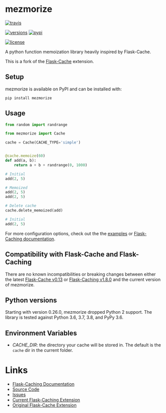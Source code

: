 mezmorize
=========

[![travis](https://travis-ci.org/reubano/mezmorize.svg?branch=master)](https://travis-ci.org/reubano/mezmorize)
<!-- [![Coverage Status](https://coveralls.io/repos/reubano/mezmorize/badge.png)](https://coveralls.io/r/reubano/mezmorize) -->
[![versions](https://img.shields.io/pypi/pyversions/mezmorize.svg)](https://pypi.python.org/pypi/mezmorize)
[![pypi](https://img.shields.io/pypi/v/mezmorize.svg)](https://pypi.python.org/pypi/mezmorize)
<!-- [![Documentation Status](https://readthedocs.org/projects/mezmorize/badge/?version=latest)](https://mezmorize.readthedocs.io/en/latest/?badge=latest) -->
[![license](https://img.shields.io/badge/license-BSD-yellow.svg)](https://github.com/reubano/mezmorize)
<!-- [![Code style: black](https://img.shields.io/badge/code%20style-black-000000.svg)](https://github.com/python/black) -->

A python function memoization library heavily inspired by Flask-Cache.

This is a fork of the [Flask-Cache](https://github.com/thadeusb/flask-cache) extension.

Setup
-----

mezmorize is available on PyPI and can be installed with:

    pip install mezmorize

Usage
-----

```python
from random import randrange

from mezmorize import Cache

cache = Cache(CACHE_TYPE='simple')


@cache.memoize(60)
def add(a, b):
    return a + b + randrange(0, 1000)

# Initial
add(2, 5)

# Memoized
add(2, 5)
add(2, 5)

# Delete cache
cache.delete_memoized(add)

# Initial
add(2, 5)
```

For more configuration options, check out the the [examples](https://github.com/reubano/mezmorize/blob/master/examples/hello.py) or [Flask-Caching documentation](https://flask-caching.readthedocs.io).

Compatibility with Flask-Cache and Flask-Caching
-----
There are no known incompatibilities or breaking changes between either the latest [Flask-Cache v0.13](https://github.com/thadeusb/flask-cache)
or [Flask-Caching v1.8.0](https://github.com/sh4nks/flask-caching) and the current version of mezmorize.

Python versions
-----

Starting with version 0.26.0, mezmorize dropped Python 2 support. The library is tested against Python 3.6, 3.7, 3.8, and PyPy 3.6.

Environment Variables
---------------------
- *CACHE_DIR*: the directory your cache will be stored in. The default is the `cache` dir in the current folder.

Links
=====

* [Flask-Caching Documentation](https://flask-caching.readthedocs.io)
* [Source Code](https://github.com/reubano/mezmorize)
* [Issues](https://github.com/reubano/mezmorize/issues)
* [Current Flask-Caching Extension](https://github.com/sh4nks/flask-caching)
* [Original Flask-Cache Extension](https://github.com/thadeusb/flask-cache)
